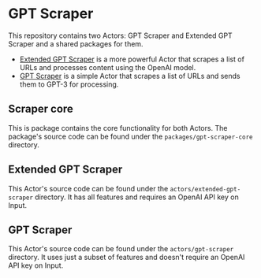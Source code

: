 # GPT Scraper

This repository contains two Actors: GPT Scraper and Extended GPT Scraper and a shared packages for them.

- [Extended GPT Scraper](https://apify.com/apify/extended-gpt-scraper) is a more powerful Actor that scrapes a list of URLs and processes content using the OpenAI model.
- [GPT Scraper](https://apify.com/apify/gpt-scraper) is a simple Actor that scrapes a list of URLs and sends them to GPT-3 for processing.

## Scraper core

This is package contains the core functionality for both Actors.
The package's source code can be found under the `packages/gpt-scraper-core` directory.

## Extended GPT Scraper

This Actor's source code can be found under the `actors/extended-gpt-scraper` directory.
It has all features and requires an OpenAI API key on Input.

## GPT Scraper

This Actor's source code can be found under the `actors/gpt-scraper` directory.
It uses just a subset of features and doesn't require an OpenAI API key on Input.
